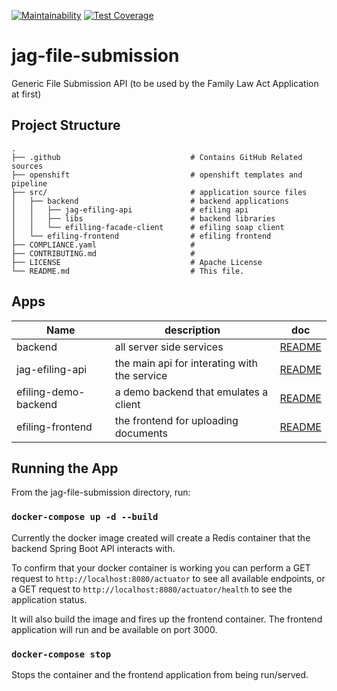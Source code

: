 [![Maintainability](https://api.codeclimate.com/v1/badges/4078a74ee2bb4d400fd9/maintainability)](https://codeclimate.com/github/bcgov/jag-file-submission/maintainability) [![Test Coverage](https://api.codeclimate.com/v1/badges/4078a74ee2bb4d400fd9/test_coverage)](https://codeclimate.com/github/bcgov/jag-file-submission/test_coverage)
# jag-file-submission

Generic File Submission API (to be used by the Family Law Act Application at first)

## Project Structure

    .
    ├── .github                             # Contains GitHub Related sources
    ├── openshift                           # openshift templates and pipeline
    ├── src/                                # application source files
    │   ├── backend                         # backend applications
    │   │   ├── jag-efiling-api             # efiling api
    │   │   ├── libs                        # backend libraries
    │   │   └── efilling-facade-client      # efiling soap client	
    │   └── efiling-frontend                # efiling frontend
    ├── COMPLIANCE.yaml                     #
    ├── CONTRIBUTING.md                     #
    ├── LICENSE                             # Apache License
    └── README.md                           # This file.

## Apps

| Name | description | doc |
| --- | --- | --- |
| backend | all server side services | [README](src/backend/README.md) |
| jag-efiling-api | the main api for interating with the service | [README](src/backend/jag-efiling-api/README.md) |
| efiling-demo-backend | a demo backend that emulates a client | [README](src/backend/efiling-backend-demo/README.md) |
| efiling-frontend | the frontend for uploading documents | [README](src/efiling-frontend/README.md) |

## Running the App

From the jag-file-submission directory, run:

### `docker-compose up -d --build`

Currently the docker image created will create a Redis container that the backend Spring Boot API interacts with.

To confirm that your docker container is working you can perform a GET request to ```http://localhost:8080/actuator``` to see all available endpoints, or a GET request to ```http://localhost:8080/actuator/health``` to see the application status.

It will also build the image and fires up the frontend container. The frontend application will run and be available on port 3000.

### `docker-compose stop`

Stops the container and the frontend application from being run/served.
